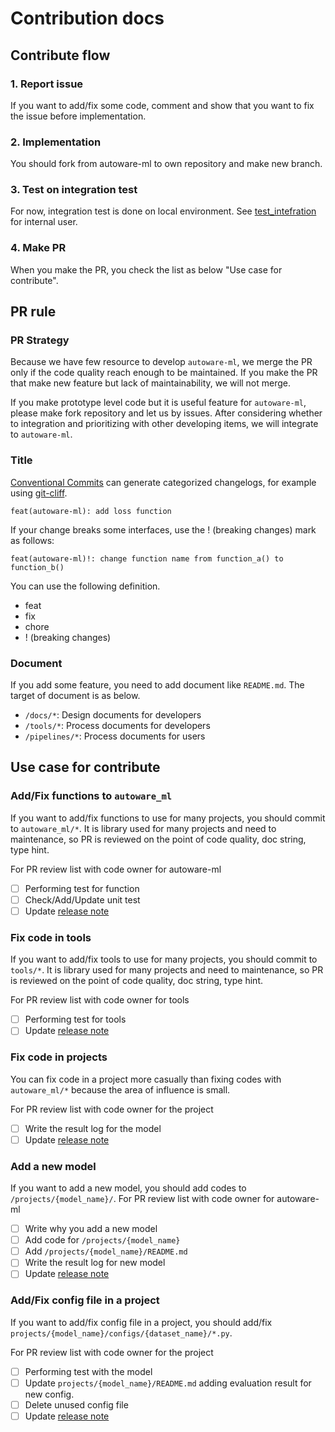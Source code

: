 # Contribution docs
## Contribute flow
### 1. Report issue

If you want to add/fix some code, comment and show that you want to fix the issue before implementation.

### 2. Implementation

You should fork from autoware-ml to own repository and make new branch.

### 3. Test on integration test

For now, integration test is done on local environment.
See [test_intefration](/tools/test_intefration) for internal user.

### 4. Make PR

When you make the PR, you check the list as below "Use case for contribute".

## PR rule
### PR Strategy

Because we have few resource to develop `autoware-ml`, we merge the PR only if the code quality reach enough to be maintained.
If you make the PR that make new feature but lack of maintainability, we will not merge.

If you make prototype level code but it is useful feature for `autoware-ml`, please make fork repository and let us by issues.
After considering whether to integration and prioritizing with other developing items, we will integrate to `autoware-ml`.

### Title

[Conventional Commits](https://www.conventionalcommits.org/en/v1.0.0/) can generate categorized changelogs, for example using [git-cliff](https://github.com/orhun/git-cliff).

```
feat(autoware-ml): add loss function
```

If your change breaks some interfaces, use the ! (breaking changes) mark as follows:

```
feat(autoware-ml)!: change function name from function_a() to function_b()
```

You can use the following definition.

- feat
- fix
- chore
- ! (breaking changes)

### Document

If you add some feature, you need to add document like `README.md`.
The target of document is as below.

- `/docs/*`: Design documents for developers
- `/tools/*`: Process documents for developers
- `/pipelines/*`: Process documents for users

## Use case for contribute
### Add/Fix functions to `autoware_ml`

If you want to add/fix functions to use for many projects, you should commit to `autoware_ml/*`.
It is library used for many projects and need to maintenance, so PR is reviewed on the point of code quality, doc string, type hint.

For PR review list with code owner for autoware-ml
- [ ] Performing test for function
- [ ] Check/Add/Update unit test
- [ ] Update [release note](/docs/release_note.md)

### Fix code in tools

If you want to add/fix tools to use for many projects, you should commit to `tools/*`.
It is library used for many projects and need to maintenance, so PR is reviewed on the point of code quality, doc string, type hint.

For PR review list with code owner for tools
- [ ] Performing test for tools
- [ ] Update [release note](/docs/release_note.md)

### Fix code in projects

You can fix code in a project more casually than fixing codes with `autoware_ml/*` because the area of ​​influence is small.

For PR review list with code owner for the project
- [ ] Write the result log for the model
- [ ] Update [release note](/docs/release_note.md)

### Add a new model

If you want to add a new model, you should add codes to `/projects/{model_name}/`.
For PR review list with code owner for autoware-ml

- [ ] Write why you add a new model
- [ ] Add code for `/projects/{model_name}`
- [ ] Add `/projects/{model_name}/README.md`
- [ ] Write the result log for new model
- [ ] Update [release note](/docs/release_note.md)

### Add/Fix config file in a project

If you want to add/fix config file in a project, you should add/fix `projects/{model_name}/configs/{dataset_name}/*.py`.

For PR review list with code owner for the project
- [ ] Performing test with the model
- [ ] Update `projects/{model_name}/README.md` adding evaluation result for new config.
- [ ] Delete unused config file
- [ ] Update [release note](/docs/release_note.md)
